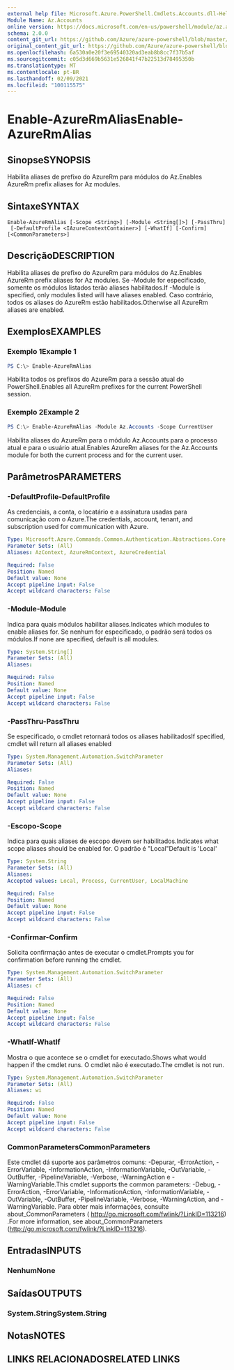 ```yaml
---
external help file: Microsoft.Azure.PowerShell.Cmdlets.Accounts.dll-Help.xml
Module Name: Az.Accounts
online version: https://docs.microsoft.com/en-us/powershell/module/az.accounts/enable-azurermalias
schema: 2.0.0
content_git_url: https://github.com/Azure/azure-powershell/blob/master/src/Accounts/Accounts/help/Enable-AzureRmAlias.md
original_content_git_url: https://github.com/Azure/azure-powershell/blob/master/src/Accounts/Accounts/help/Enable-AzureRmAlias.md
ms.openlocfilehash: 6a530a0e20f3e69540320ad3eab8b8cc7f37b5af
ms.sourcegitcommit: c05d3d669b5631e526841f47b22513d78495350b
ms.translationtype: MT
ms.contentlocale: pt-BR
ms.lasthandoff: 02/09/2021
ms.locfileid: "100115575"
---
```

# <span data-ttu-id="ab837-101">Enable-AzureRmAlias</span><span class="sxs-lookup"><span data-stu-id="ab837-101">Enable-AzureRmAlias</span></span>

## <span data-ttu-id="ab837-102">Sinopse</span><span class="sxs-lookup"><span data-stu-id="ab837-102">SYNOPSIS</span></span>
<span data-ttu-id="ab837-103">Habilita aliases de prefixo do AzureRm para módulos do Az.</span><span class="sxs-lookup"><span data-stu-id="ab837-103">Enables AzureRm prefix aliases for Az modules.</span></span>

## <span data-ttu-id="ab837-104">Sintaxe</span><span class="sxs-lookup"><span data-stu-id="ab837-104">SYNTAX</span></span>

```
Enable-AzureRmAlias [-Scope <String>] [-Module <String[]>] [-PassThru]
 [-DefaultProfile <IAzureContextContainer>] [-WhatIf] [-Confirm] [<CommonParameters>]
```

## <span data-ttu-id="ab837-105">Descrição</span><span class="sxs-lookup"><span data-stu-id="ab837-105">DESCRIPTION</span></span>
<span data-ttu-id="ab837-106">Habilita aliases de prefixo do AzureRm para módulos do Az.</span><span class="sxs-lookup"><span data-stu-id="ab837-106">Enables AzureRm prefix aliases for Az modules.</span></span> <span data-ttu-id="ab837-107">Se -Module for especificado, somente os módulos listados terão aliases habilitados.</span><span class="sxs-lookup"><span data-stu-id="ab837-107">If -Module is specified, only modules listed will have aliases enabled.</span></span> <span data-ttu-id="ab837-108">Caso contrário, todos os aliases do AzureRm estão habilitados.</span><span class="sxs-lookup"><span data-stu-id="ab837-108">Otherwise all AzureRm aliases are enabled.</span></span>

## <span data-ttu-id="ab837-109">Exemplos</span><span class="sxs-lookup"><span data-stu-id="ab837-109">EXAMPLES</span></span>

### <span data-ttu-id="ab837-110">Exemplo 1</span><span class="sxs-lookup"><span data-stu-id="ab837-110">Example 1</span></span>
```powershell
PS C:\> Enable-AzureRmAlias
```

<span data-ttu-id="ab837-111">Habilita todos os prefixos do AzureRm para a sessão atual do PowerShell.</span><span class="sxs-lookup"><span data-stu-id="ab837-111">Enables all AzureRm prefixes for the current PowerShell session.</span></span>

### <span data-ttu-id="ab837-112">Exemplo 2</span><span class="sxs-lookup"><span data-stu-id="ab837-112">Example 2</span></span>
```powershell
PS C:\> Enable-AzureRmAlias -Module Az.Accounts -Scope CurrentUser
```

<span data-ttu-id="ab837-113">Habilita aliases do AzureRm para o módulo Az.Accounts para o processo atual e para o usuário atual.</span><span class="sxs-lookup"><span data-stu-id="ab837-113">Enables AzureRm aliases for the Az.Accounts module for both the current process and for the current user.</span></span>

## <span data-ttu-id="ab837-114">Parâmetros</span><span class="sxs-lookup"><span data-stu-id="ab837-114">PARAMETERS</span></span>

### <span data-ttu-id="ab837-115">-DefaultProfile</span><span class="sxs-lookup"><span data-stu-id="ab837-115">-DefaultProfile</span></span>
<span data-ttu-id="ab837-116">As credenciais, a conta, o locatário e a assinatura usadas para comunicação com o Azure.</span><span class="sxs-lookup"><span data-stu-id="ab837-116">The credentials, account, tenant, and subscription used for communication with Azure.</span></span>

```yaml
Type: Microsoft.Azure.Commands.Common.Authentication.Abstractions.Core.IAzureContextContainer
Parameter Sets: (All)
Aliases: AzContext, AzureRmContext, AzureCredential

Required: False
Position: Named
Default value: None
Accept pipeline input: False
Accept wildcard characters: False
```

### <span data-ttu-id="ab837-117">-Module</span><span class="sxs-lookup"><span data-stu-id="ab837-117">-Module</span></span>
<span data-ttu-id="ab837-118">Indica para quais módulos habilitar aliases.</span><span class="sxs-lookup"><span data-stu-id="ab837-118">Indicates which modules to enable aliases for.</span></span>
<span data-ttu-id="ab837-119">Se nenhum for especificado, o padrão será todos os módulos.</span><span class="sxs-lookup"><span data-stu-id="ab837-119">If none are specified, default is all modules.</span></span>

```yaml
Type: System.String[]
Parameter Sets: (All)
Aliases:

Required: False
Position: Named
Default value: None
Accept pipeline input: False
Accept wildcard characters: False
```

### <span data-ttu-id="ab837-120">-PassThru</span><span class="sxs-lookup"><span data-stu-id="ab837-120">-PassThru</span></span>
<span data-ttu-id="ab837-121">Se especificado, o cmdlet retornará todos os aliases habilitados</span><span class="sxs-lookup"><span data-stu-id="ab837-121">If specified, cmdlet will return all aliases enabled</span></span>

```yaml
Type: System.Management.Automation.SwitchParameter
Parameter Sets: (All)
Aliases:

Required: False
Position: Named
Default value: None
Accept pipeline input: False
Accept wildcard characters: False
```

### <span data-ttu-id="ab837-122">-Escopo</span><span class="sxs-lookup"><span data-stu-id="ab837-122">-Scope</span></span>
<span data-ttu-id="ab837-123">Indica para quais aliases de escopo devem ser habilitados.</span><span class="sxs-lookup"><span data-stu-id="ab837-123">Indicates what scope aliases should be enabled for.</span></span> <span data-ttu-id="ab837-124">O padrão é "Local"</span><span class="sxs-lookup"><span data-stu-id="ab837-124">Default is 'Local'</span></span>

```yaml
Type: System.String
Parameter Sets: (All)
Aliases:
Accepted values: Local, Process, CurrentUser, LocalMachine

Required: False
Position: Named
Default value: None
Accept pipeline input: False
Accept wildcard characters: False
```

### <span data-ttu-id="ab837-125">-Confirmar</span><span class="sxs-lookup"><span data-stu-id="ab837-125">-Confirm</span></span>
<span data-ttu-id="ab837-126">Solicita confirmação antes de executar o cmdlet.</span><span class="sxs-lookup"><span data-stu-id="ab837-126">Prompts you for confirmation before running the cmdlet.</span></span>

```yaml
Type: System.Management.Automation.SwitchParameter
Parameter Sets: (All)
Aliases: cf

Required: False
Position: Named
Default value: None
Accept pipeline input: False
Accept wildcard characters: False
```

### <span data-ttu-id="ab837-127">-WhatIf</span><span class="sxs-lookup"><span data-stu-id="ab837-127">-WhatIf</span></span>
<span data-ttu-id="ab837-128">Mostra o que acontece se o cmdlet for executado.</span><span class="sxs-lookup"><span data-stu-id="ab837-128">Shows what would happen if the cmdlet runs.</span></span>
<span data-ttu-id="ab837-129">O cmdlet não é executado.</span><span class="sxs-lookup"><span data-stu-id="ab837-129">The cmdlet is not run.</span></span>

```yaml
Type: System.Management.Automation.SwitchParameter
Parameter Sets: (All)
Aliases: wi

Required: False
Position: Named
Default value: None
Accept pipeline input: False
Accept wildcard characters: False
```

### <span data-ttu-id="ab837-130">CommonParameters</span><span class="sxs-lookup"><span data-stu-id="ab837-130">CommonParameters</span></span>
<span data-ttu-id="ab837-131">Este cmdlet dá suporte aos parâmetros comuns: -Depurar, -ErrorAction, -ErrorVariable, -InformationAction, -InformationVariable, -OutVariable, -OutBuffer, -PipelineVariable, -Verbose, -WarningAction e -WarningVariable.</span><span class="sxs-lookup"><span data-stu-id="ab837-131">This cmdlet supports the common parameters: -Debug, -ErrorAction, -ErrorVariable, -InformationAction, -InformationVariable, -OutVariable, -OutBuffer, -PipelineVariable, -Verbose, -WarningAction, and -WarningVariable.</span></span> <span data-ttu-id="ab837-132">Para obter mais informações, consulte about_CommonParameters ( http://go.microsoft.com/fwlink/?LinkID=113216) .</span><span class="sxs-lookup"><span data-stu-id="ab837-132">For more information, see about_CommonParameters (http://go.microsoft.com/fwlink/?LinkID=113216).</span></span>

## <span data-ttu-id="ab837-133">Entradas</span><span class="sxs-lookup"><span data-stu-id="ab837-133">INPUTS</span></span>

### <span data-ttu-id="ab837-134">Nenhum</span><span class="sxs-lookup"><span data-stu-id="ab837-134">None</span></span>

## <span data-ttu-id="ab837-135">Saídas</span><span class="sxs-lookup"><span data-stu-id="ab837-135">OUTPUTS</span></span>

### <span data-ttu-id="ab837-136">System.String</span><span class="sxs-lookup"><span data-stu-id="ab837-136">System.String</span></span>

## <span data-ttu-id="ab837-137">Notas</span><span class="sxs-lookup"><span data-stu-id="ab837-137">NOTES</span></span>

## <span data-ttu-id="ab837-138">LINKS RELACIONADOS</span><span class="sxs-lookup"><span data-stu-id="ab837-138">RELATED LINKS</span></span>
